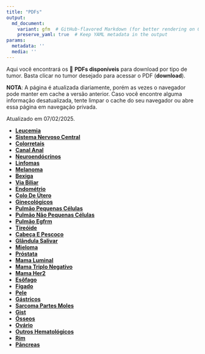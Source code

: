 ```yaml
---
title: "PDFs"
output: 
  md_document:
    variant: gfm  # GitHub-flavored Markdown (for better rendering on GitHub)
    preserve_yaml: true  # Keep YAML metadata in the output
params:
  metadata: ''
  media: ''
---
```


<script async src="https://scripts.simpleanalyticscdn.com/latest.js"></script>

Aqui você encontrará os 📝 **PDFs disponíveis** para download por tipo
de tumor. Basta clicar no tumor desejado para acessar o PDF
(**download**).

**NOTA**: A página é atualizada diariamente, porém as vezes o navegador
pode manter em cache a versão anterior. Caso você encontre alguma
informação desatualizada, tente limpar o cache do seu navegador ou abre
essa página em navegação privada.

Atualizado em 07/02/2025.

- [**Leucemia**](https://coeoralmeds-e768.restdb.io/media/67a5b299f63b80480010869f?download=true)
- [**Sistema Nervoso
  Central**](https://coeoralmeds-e768.restdb.io/media/67a5b29af63b8048001086a2?download=true)
- [**Colorretais**](https://coeoralmeds-e768.restdb.io/media/67a5b29df63b8048001086a7?download=true)
- [**Canal
  Anal**](https://coeoralmeds-e768.restdb.io/media/67a5b29ef63b8048001086a9?download=true)
- [**Neuroendócrinos**](https://coeoralmeds-e768.restdb.io/media/67a5b2a0f63b8048001086ab?download=true)
- [**Linfomas**](https://coeoralmeds-e768.restdb.io/media/67a5b2a2f63b8048001086ad?download=true)
- [**Melanoma**](https://coeoralmeds-e768.restdb.io/media/67a5b2a3f63b8048001086af?download=true)
- [**Bexiga**](https://coeoralmeds-e768.restdb.io/media/67a5b2a4f63b8048001086b1?download=true)
- [**Via
  Biliar**](https://coeoralmeds-e768.restdb.io/media/67a5b2a6f63b8048001086b3?download=true)
- [**Endométrio**](https://coeoralmeds-e768.restdb.io/media/67a5b2a7f63b8048001086b5?download=true)
- [**Colo De
  Útero**](https://coeoralmeds-e768.restdb.io/media/67a5b2a8f63b8048001086b7?download=true)
- [**Ginecológicos**](https://coeoralmeds-e768.restdb.io/media/67a5b2aaf63b8048001086b9?download=true)
- [**Pulmão Pequenas
  Células**](https://coeoralmeds-e768.restdb.io/media/67a5b2abf63b8048001086bb?download=true)
- [**Pulmão Não Pequenas
  Células**](https://coeoralmeds-e768.restdb.io/media/67a5b2adf63b8048001086bd?download=true)
- [**Pulmão
  Egfrm**](https://coeoralmeds-e768.restdb.io/media/67a5b2aef63b8048001086bf?download=true)
- [**Tireóide**](https://coeoralmeds-e768.restdb.io/media/67a5b2b1f63b8048001086c3?download=true)
- [**Cabeça E
  Pescoço**](https://coeoralmeds-e768.restdb.io/media/67a5b2b2f63b8048001086c5?download=true)
- [**Glândula
  Salivar**](https://coeoralmeds-e768.restdb.io/media/67a5b2b3f63b8048001086c7?download=true)
- [**Mieloma**](https://coeoralmeds-e768.restdb.io/media/67a5b2b5f63b8048001086c9?download=true)
- [**Próstata**](https://coeoralmeds-e768.restdb.io/media/67a5b2b6f63b8048001086cb?download=true)
- [**Mama
  Luminal**](https://coeoralmeds-e768.restdb.io/media/67a5b2b9f63b8048001086d2?download=true)
- [**Mama Triplo
  Negativo**](https://coeoralmeds-e768.restdb.io/media/67a5b2bbf63b8048001086d4?download=true)
- [**Mama
  Her2**](https://coeoralmeds-e768.restdb.io/media/67a5b2bcf63b8048001086d6?download=true)
- [**Esôfago**](https://coeoralmeds-e768.restdb.io/media/67a5b2bdf63b8048001086d8?download=true)
- [**Fígado**](https://coeoralmeds-e768.restdb.io/media/67a5b2bff63b8048001086da?download=true)
- [**Pele**](https://coeoralmeds-e768.restdb.io/media/67a5b2c0f63b8048001086dc?download=true)
- [**Gástricos**](https://coeoralmeds-e768.restdb.io/media/67a5b2c2f63b8048001086de?download=true)
- [**Sarcoma Partes
  Moles**](https://coeoralmeds-e768.restdb.io/media/67a5b2c3f63b8048001086e0?download=true)
- [**Gist**](https://coeoralmeds-e768.restdb.io/media/67a5b2c5f63b8048001086e2?download=true)
- [**Ósseos**](https://coeoralmeds-e768.restdb.io/media/67a5b2c6f63b8048001086e4?download=true)
- [**Ovário**](https://coeoralmeds-e768.restdb.io/media/67a5b2c7f63b8048001086e6?download=true)
- [**Outros
  Hematológicos**](https://coeoralmeds-e768.restdb.io/media/67a5b2c9f63b8048001086e8?download=true)
- [**Rim**](https://coeoralmeds-e768.restdb.io/media/67a5b2caf63b8048001086ea?download=true)
- [**Pâncreas**](https://coeoralmeds-e768.restdb.io/media/67a5b2cbf63b8048001086ec?download=true)
